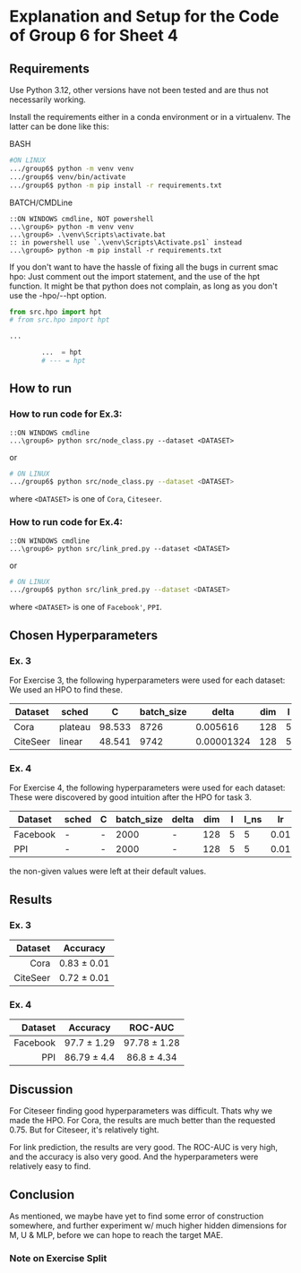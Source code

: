 # Explanation and Setup for the Code of Group 6 for Sheet 4

## Requirements

Use Python 3.12, other versions have not been tested and are thus not necessarily working.

Install the requirements either in a conda environment or in a virtualenv. The latter can be done like this:

BASH

```bash
#ON LINUX
.../group6$ python -m venv venv
.../group6$ venv/bin/activate
.../group6$ python -m pip install -r requirements.txt
```

BATCH/CMDLine

```batch
::ON WINDOWS cmdline, NOT powershell
...\group6> python -m venv venv
...\group6> .\venv\Scripts\activate.bat
:: in powershell use `.\venv\Scripts\Activate.ps1` instead
...\group6> python -m pip install -r requirements.txt
```

If you don't want to have the hassle of fixing all the bugs in current smac hpo:
Just comment out the import statement, and the use of the hpt function. It might be that python does not complain, as long as you don't use the -hpo/--hpt option.
```python
from src.hpo import hpt
# from src.hpo import hpt

...

        ...  = hpt
        # --- = hpt
```


## How to run

### How to run code for Ex.3:

```batch
::ON WINDOWS cmdline
...\group6> python src/node_class.py --dataset <DATASET>
```

or

```bash
# ON LINUX
.../group6$ python src/node_class.py --dataset <DATASET>
```

where `<DATASET>` is one of `Cora`, `Citeseer`.

### How to run code for Ex.4:

```batch
::ON WINDOWS cmdline
...\group6> python src/link_pred.py --dataset <DATASET>
```

or

```bash
# ON LINUX
.../group6$ python src/link_pred.py --dataset <DATASET>
```

where `<DATASET>` is one of `Facebook'`, `PPI`.


## Chosen Hyperparameters

### Ex. 3

For Exercise 3, the following hyperparameters were used for each dataset:<br>
We used an HPO to find these.


| Dataset   | sched    | C      | batch_size | delta       | dim  | l   | l_ns | lr     | n_epochs | p   | q   |
|-----------|----------|--------|------------|-------------|------|-----|------|--------|----------|-----|-----|
| Cora      | plateau  | 98.533 | 8726       | 0.005616    | 128  | 5   | 5    | 0.006572 | 250      | 1   | 0.1 |
| CiteSeer  | linear   | 48.541 | 9742       | 0.00001324  | 128  | 5   | 5    | 0.0968   | 200      | 1   | 0.1 |


### Ex. 4

For Exercise 4, the following hyperparameters were used for each dataset:<br>
These were discovered by good intuition after the HPO for task 3. 

Dataset | sched | C | batch_size | delta | dim | l | l_ns | lr | n_epochs | p | q
--- | --- | --- | --- | --- | --- | --- | --- | --- | --- | --- | ---
Facebook | - | - | 2000 | - | 128 | 5 | 5 | 0.01 | 100 | 1.0 | 1.0
PPI | - | - | 2000 | - | 128 | 5 | 5 | 0.01 | 100 | 1.0 | 1.0

the non-given values were left at their default values.

## Results

### Ex. 3

Dataset | Accuracy
---: | :---:
Cora | 0.83 ± 0.01
CiteSeer | 0.72 ± 0.01

### Ex. 4

Dataset | Accuracy | ROC-AUC
---: | :---: | :---:
Facebook | 97.7 ± 1.29 |97.78 ± 1.28
PPI | 86.79 ± 4.4 | 86.8 ± 4.34

## Discussion

For Citeseer finding good hyperparameters was difficult. Thats why we made the HPO.
For Cora, the results are much better than the requested 0.75. But for Citeseer, it's relatively tight.

For link prediction, the results are very good. The ROC-AUC is very high, and the accuracy is also very good. And the hyperparameters were relatively easy to find.

## Conclusion

As mentioned, we maybe have yet to find some error of construction somewhere, and further experiment w/ much higher hidden dimensions for M, U & MLP, before we can hope to reach the target MAE.

### Note on Exercise Split


